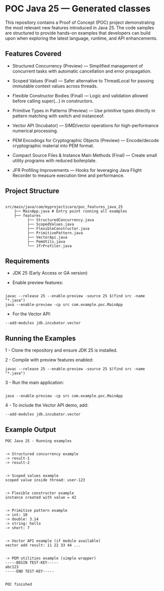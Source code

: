 # POC Java 25 — Generated classes

This repository contains a Proof of Concept (POC) project demonstrating the most relevant new features introduced in Java 25. The code samples are structured to provide hands-on examples that developers can build upon when exploring the latest language, runtime, and API enhancements.

## Features Covered

- Structured Concurrency (Preview) — Simplified management of concurrent tasks with automatic cancellation and error propagation.

- Scoped Values (Final) — Safer alternative to ThreadLocal for passing immutable context values across threads.

- Flexible Constructor Bodies (Final) — Logic and validation allowed before calling super(...) in constructors.

- Primitive Types in Patterns (Preview) — Use primitive types directly in pattern matching with switch and instanceof.

- Vector API (Incubator) — SIMD/vector operations for high-performance numerical processing.

- PEM Encodings for Cryptographic Objects (Preview) — Encode/decode cryptographic material into PEM format.

- Compact Source Files & Instance Main Methods (Final) — Create small utility programs with reduced boilerplate.

- JFR Profiling Improvements — Hooks for leveraging Java Flight Recorder to measure execution time and performance.


## Project Structure

```

src/main/java/com/myprojecticaro/poc_features_java_25
    ├── MainApp.java # Entry point running all examples
    ├── features
          ├── StructuredConcurrency.java
          ├── ScopedValues.java
          ├── FlexibleConstructor.java
          ├── PrimitivePattern.java
          ├── VectorApi.java
          ├── PemUtils.java
          └── JfrProfiler.java
```

## Requirements

- JDK 25 (Early Access or GA version)

- Enable preview features:

```

javac --release 25 --enable-preview -source 25 $(find src -name "*.java")
java --enable-preview -cp src com.example.poc.MainApp
```

- For the Vector API:

```
--add-modules jdk.incubator.vector
```

## Running the Examples

1 - Clone the repository and ensure JDK 25 is installed.

2 - Compile with preview features enabled:

```
javac --release 25 --enable-preview -source 25 $(find src -name "*.java")
```

3 - Run the main application:

```

java --enable-preview -cp src com.example.poc.MainApp
```

4 - To include the Vector API demo, add:

```
--add-modules jdk.incubator.vector
```

## Example Output

```
POC Java 25 - Running examples


-> Structured concurrency example
-> result-1
-> result-2


-> Scoped values example
scoped value inside thread: user-123


-> Flexible constructor example
instance created with value = 42


-> Primitive pattern example
-> int: 10
-> double: 3.14
-> string: hello
-> short: 7


-> Vector API example (if module available)
vector add result: 11 22 33 44 ...


-> PEM utilities example (simple wrapper)
-----BEGIN TEST-KEY-----
abc123
-----END TEST-KEY-----


POC finished
```
